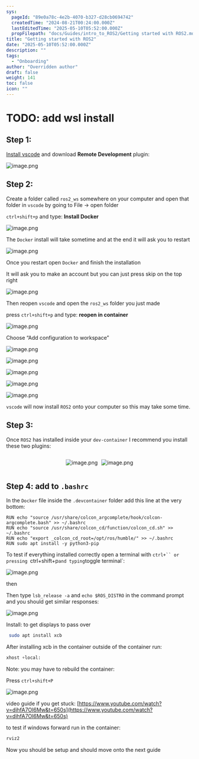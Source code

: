 ```yaml
---
sys:
  pageId: "89e0a78c-4e2b-4070-b327-d28cb0694742"
  createdTime: "2024-08-21T00:24:00.000Z"
  lastEditedTime: "2025-05-10T05:52:00.000Z"
  propFilepath: "docs/Guides/intro_to_ROS2/Getting started with ROS2.md"
title: "Getting started with ROS2"
date: "2025-05-10T05:52:00.000Z"
description: ""
tags:
  - "Onboarding"
author: "Overridden author"
draft: false
weight: 141
toc: false
icon: ""
---
```


# TODO: add wsl install

## Step 1:

[Install vscode](https://code.visualstudio.com/download) and download **Remote Development** plugin:

![image.png](https://prod-files-secure.s3.us-west-2.amazonaws.com/d518164a-d88e-44d1-a4ee-3adb3bd8bce0/efb52993-1881-4a40-b95e-6f020334f022/image.png?X-Amz-Algorithm=AWS4-HMAC-SHA256&X-Amz-Content-Sha256=UNSIGNED-PAYLOAD&X-Amz-Credential=ASIAZI2LB4667BR66X5T%2F20250528%2Fus-west-2%2Fs3%2Faws4_request&X-Amz-Date=20250528T070937Z&X-Amz-Expires=3600&X-Amz-Security-Token=IQoJb3JpZ2luX2VjEKb%2F%2F%2F%2F%2F%2F%2F%2F%2F%2FwEaCXVzLXdlc3QtMiJIMEYCIQDAL6qKiicy1GMRYAaByJWLW43eLR4%2BXaVb%2Fu7plPK86QIhAKveb2Cp1Zm0SGi11UuE%2FURQi7kC%2BATrsujciZFU6sVkKv8DCG8QABoMNjM3NDIzMTgzODA1IgzMQcmnunLsvOUBGIAq3APiyM7o8tc9vlwoeugYcnmbtu46Q6rgOcsSad0O3Xs70SMqoDJUrY%2FvbzT5Y2SLUJKt1YxxEFJd6QVx%2F0b1dZxhxXF8whSbeZ4cYzAHvZk%2FhWm%2FkWahT48pUGD5kZviDjik%2FvuqGcEQZVXxfre43NLyHjitw6doO1WJaAX1UJoPouwzFDqDUax06xgl%2BSSOK55R2AsbBqjDAwxXC6h%2F1fdYB5fQIUKqj05LWSMjwYESoLLrDvfqsZaVaGdOLP3UK4G9heru2YMv8p3mWXXZl8kSKubxsPaN8WD1cUab4wL4v2%2BmE%2FVp7isAfHdCNE24p9KnnFddEcQhA8CdCq6zOndCwt0Kdjk9bsXkl9GZLVvcdOySRgUOo%2BBVZNPsA%2FTxdpfzqDR3Bs5IaA2XjftW3RoicFTUukhPkTDAXx71LHtuZPHzpBaLU9X%2FzAsNHhkNOc0ze8r6MMXg9reK8EPSFrpSRSbVfdLBxrn7NMAVKCCGeHy6C8c%2BRuCwKj69q5lAY63b0QlF%2BDQPVXqFafXKN47hfwHHux5k64MlW3fCKAI1Wi8OyAquIowTGgPXyRszdJuI6L%2BzcQH8tfoedoaK6L61eIUxR9PZGEMtV3rB63s6svY7MuWcSTJj%2FFZQEjC1w9rBBjqkAalRlUalWgCTpVocQ%2F5sXmtI9foKa7klC38o3tlU7aHd%2FKUjbXFjSO33OZanSe9yR9bxinZ3ezgwUWrXhxyDtfq2nkttj6%2BkKHTZ9rR84pqgW256rCOKzl%2FDMbru6YUwtiGBrwVS7d%2BOJFRCVLx9iOB%2B3Iqpbg1R6AViAM8P9pi464qWVLH8Cef%2BMcME5BllMfgaYycwv31vsJ0kE%2FRpw4bPFnKL&X-Amz-Signature=3aaf81cfc5043c721091ed546b48d83345c7d1d3158256a06439badff8048f1f&X-Amz-SignedHeaders=host&x-id=GetObject)

## Step 2:

Create a folder called `ros2_ws` somewhere on your computer and open that folder in `vscode` by going to File → open folder 

`ctrl+shift+p` and type: **Install Docker**

![image.png](https://prod-files-secure.s3.us-west-2.amazonaws.com/d518164a-d88e-44d1-a4ee-3adb3bd8bce0/2269dc0e-1cd5-47ff-bceb-c04ad9b2eab0/image.png?X-Amz-Algorithm=AWS4-HMAC-SHA256&X-Amz-Content-Sha256=UNSIGNED-PAYLOAD&X-Amz-Credential=ASIAZI2LB4667BR66X5T%2F20250528%2Fus-west-2%2Fs3%2Faws4_request&X-Amz-Date=20250528T070936Z&X-Amz-Expires=3600&X-Amz-Security-Token=IQoJb3JpZ2luX2VjEKb%2F%2F%2F%2F%2F%2F%2F%2F%2F%2FwEaCXVzLXdlc3QtMiJIMEYCIQDAL6qKiicy1GMRYAaByJWLW43eLR4%2BXaVb%2Fu7plPK86QIhAKveb2Cp1Zm0SGi11UuE%2FURQi7kC%2BATrsujciZFU6sVkKv8DCG8QABoMNjM3NDIzMTgzODA1IgzMQcmnunLsvOUBGIAq3APiyM7o8tc9vlwoeugYcnmbtu46Q6rgOcsSad0O3Xs70SMqoDJUrY%2FvbzT5Y2SLUJKt1YxxEFJd6QVx%2F0b1dZxhxXF8whSbeZ4cYzAHvZk%2FhWm%2FkWahT48pUGD5kZviDjik%2FvuqGcEQZVXxfre43NLyHjitw6doO1WJaAX1UJoPouwzFDqDUax06xgl%2BSSOK55R2AsbBqjDAwxXC6h%2F1fdYB5fQIUKqj05LWSMjwYESoLLrDvfqsZaVaGdOLP3UK4G9heru2YMv8p3mWXXZl8kSKubxsPaN8WD1cUab4wL4v2%2BmE%2FVp7isAfHdCNE24p9KnnFddEcQhA8CdCq6zOndCwt0Kdjk9bsXkl9GZLVvcdOySRgUOo%2BBVZNPsA%2FTxdpfzqDR3Bs5IaA2XjftW3RoicFTUukhPkTDAXx71LHtuZPHzpBaLU9X%2FzAsNHhkNOc0ze8r6MMXg9reK8EPSFrpSRSbVfdLBxrn7NMAVKCCGeHy6C8c%2BRuCwKj69q5lAY63b0QlF%2BDQPVXqFafXKN47hfwHHux5k64MlW3fCKAI1Wi8OyAquIowTGgPXyRszdJuI6L%2BzcQH8tfoedoaK6L61eIUxR9PZGEMtV3rB63s6svY7MuWcSTJj%2FFZQEjC1w9rBBjqkAalRlUalWgCTpVocQ%2F5sXmtI9foKa7klC38o3tlU7aHd%2FKUjbXFjSO33OZanSe9yR9bxinZ3ezgwUWrXhxyDtfq2nkttj6%2BkKHTZ9rR84pqgW256rCOKzl%2FDMbru6YUwtiGBrwVS7d%2BOJFRCVLx9iOB%2B3Iqpbg1R6AViAM8P9pi464qWVLH8Cef%2BMcME5BllMfgaYycwv31vsJ0kE%2FRpw4bPFnKL&X-Amz-Signature=d84183504ba1f118c9f2ba57b71399bc6db5d39c567e79ee1c623bd0c047849a&X-Amz-SignedHeaders=host&x-id=GetObject)

The `Docker` install will take sometime and at the end it will ask you to restart

![image.png](https://prod-files-secure.s3.us-west-2.amazonaws.com/d518164a-d88e-44d1-a4ee-3adb3bd8bce0/ed233f78-be33-4b1f-b89c-9c346c0e961e/image.png?X-Amz-Algorithm=AWS4-HMAC-SHA256&X-Amz-Content-Sha256=UNSIGNED-PAYLOAD&X-Amz-Credential=ASIAZI2LB4667BR66X5T%2F20250528%2Fus-west-2%2Fs3%2Faws4_request&X-Amz-Date=20250528T070937Z&X-Amz-Expires=3600&X-Amz-Security-Token=IQoJb3JpZ2luX2VjEKb%2F%2F%2F%2F%2F%2F%2F%2F%2F%2FwEaCXVzLXdlc3QtMiJIMEYCIQDAL6qKiicy1GMRYAaByJWLW43eLR4%2BXaVb%2Fu7plPK86QIhAKveb2Cp1Zm0SGi11UuE%2FURQi7kC%2BATrsujciZFU6sVkKv8DCG8QABoMNjM3NDIzMTgzODA1IgzMQcmnunLsvOUBGIAq3APiyM7o8tc9vlwoeugYcnmbtu46Q6rgOcsSad0O3Xs70SMqoDJUrY%2FvbzT5Y2SLUJKt1YxxEFJd6QVx%2F0b1dZxhxXF8whSbeZ4cYzAHvZk%2FhWm%2FkWahT48pUGD5kZviDjik%2FvuqGcEQZVXxfre43NLyHjitw6doO1WJaAX1UJoPouwzFDqDUax06xgl%2BSSOK55R2AsbBqjDAwxXC6h%2F1fdYB5fQIUKqj05LWSMjwYESoLLrDvfqsZaVaGdOLP3UK4G9heru2YMv8p3mWXXZl8kSKubxsPaN8WD1cUab4wL4v2%2BmE%2FVp7isAfHdCNE24p9KnnFddEcQhA8CdCq6zOndCwt0Kdjk9bsXkl9GZLVvcdOySRgUOo%2BBVZNPsA%2FTxdpfzqDR3Bs5IaA2XjftW3RoicFTUukhPkTDAXx71LHtuZPHzpBaLU9X%2FzAsNHhkNOc0ze8r6MMXg9reK8EPSFrpSRSbVfdLBxrn7NMAVKCCGeHy6C8c%2BRuCwKj69q5lAY63b0QlF%2BDQPVXqFafXKN47hfwHHux5k64MlW3fCKAI1Wi8OyAquIowTGgPXyRszdJuI6L%2BzcQH8tfoedoaK6L61eIUxR9PZGEMtV3rB63s6svY7MuWcSTJj%2FFZQEjC1w9rBBjqkAalRlUalWgCTpVocQ%2F5sXmtI9foKa7klC38o3tlU7aHd%2FKUjbXFjSO33OZanSe9yR9bxinZ3ezgwUWrXhxyDtfq2nkttj6%2BkKHTZ9rR84pqgW256rCOKzl%2FDMbru6YUwtiGBrwVS7d%2BOJFRCVLx9iOB%2B3Iqpbg1R6AViAM8P9pi464qWVLH8Cef%2BMcME5BllMfgaYycwv31vsJ0kE%2FRpw4bPFnKL&X-Amz-Signature=3c6245349a2ead18ecf874ceaaf6d16aa19c4e7ea75b33b179dfc77dec911415&X-Amz-SignedHeaders=host&x-id=GetObject)

Once you restart open `Docker` and finish the installation

It will ask you to make an account but you can just press skip on the top right

![image.png](https://prod-files-secure.s3.us-west-2.amazonaws.com/d518164a-d88e-44d1-a4ee-3adb3bd8bce0/21010ad9-1659-4fd9-9f59-9932a09b2a3d/image.png?X-Amz-Algorithm=AWS4-HMAC-SHA256&X-Amz-Content-Sha256=UNSIGNED-PAYLOAD&X-Amz-Credential=ASIAZI2LB4667BR66X5T%2F20250528%2Fus-west-2%2Fs3%2Faws4_request&X-Amz-Date=20250528T070937Z&X-Amz-Expires=3600&X-Amz-Security-Token=IQoJb3JpZ2luX2VjEKb%2F%2F%2F%2F%2F%2F%2F%2F%2F%2FwEaCXVzLXdlc3QtMiJIMEYCIQDAL6qKiicy1GMRYAaByJWLW43eLR4%2BXaVb%2Fu7plPK86QIhAKveb2Cp1Zm0SGi11UuE%2FURQi7kC%2BATrsujciZFU6sVkKv8DCG8QABoMNjM3NDIzMTgzODA1IgzMQcmnunLsvOUBGIAq3APiyM7o8tc9vlwoeugYcnmbtu46Q6rgOcsSad0O3Xs70SMqoDJUrY%2FvbzT5Y2SLUJKt1YxxEFJd6QVx%2F0b1dZxhxXF8whSbeZ4cYzAHvZk%2FhWm%2FkWahT48pUGD5kZviDjik%2FvuqGcEQZVXxfre43NLyHjitw6doO1WJaAX1UJoPouwzFDqDUax06xgl%2BSSOK55R2AsbBqjDAwxXC6h%2F1fdYB5fQIUKqj05LWSMjwYESoLLrDvfqsZaVaGdOLP3UK4G9heru2YMv8p3mWXXZl8kSKubxsPaN8WD1cUab4wL4v2%2BmE%2FVp7isAfHdCNE24p9KnnFddEcQhA8CdCq6zOndCwt0Kdjk9bsXkl9GZLVvcdOySRgUOo%2BBVZNPsA%2FTxdpfzqDR3Bs5IaA2XjftW3RoicFTUukhPkTDAXx71LHtuZPHzpBaLU9X%2FzAsNHhkNOc0ze8r6MMXg9reK8EPSFrpSRSbVfdLBxrn7NMAVKCCGeHy6C8c%2BRuCwKj69q5lAY63b0QlF%2BDQPVXqFafXKN47hfwHHux5k64MlW3fCKAI1Wi8OyAquIowTGgPXyRszdJuI6L%2BzcQH8tfoedoaK6L61eIUxR9PZGEMtV3rB63s6svY7MuWcSTJj%2FFZQEjC1w9rBBjqkAalRlUalWgCTpVocQ%2F5sXmtI9foKa7klC38o3tlU7aHd%2FKUjbXFjSO33OZanSe9yR9bxinZ3ezgwUWrXhxyDtfq2nkttj6%2BkKHTZ9rR84pqgW256rCOKzl%2FDMbru6YUwtiGBrwVS7d%2BOJFRCVLx9iOB%2B3Iqpbg1R6AViAM8P9pi464qWVLH8Cef%2BMcME5BllMfgaYycwv31vsJ0kE%2FRpw4bPFnKL&X-Amz-Signature=f631c3ed9e9fc3e0eb31c0806f9e49190b8a7008724a7503d711da9e7366dadf&X-Amz-SignedHeaders=host&x-id=GetObject)

Then reopen `vscode` and open the `ros2_ws` folder you just made

press `ctrl+shift+p` and type: **reopen in container**

![image.png](https://prod-files-secure.s3.us-west-2.amazonaws.com/d518164a-d88e-44d1-a4ee-3adb3bd8bce0/4e93b8c2-41ad-488c-8095-c74205196118/image.png?X-Amz-Algorithm=AWS4-HMAC-SHA256&X-Amz-Content-Sha256=UNSIGNED-PAYLOAD&X-Amz-Credential=ASIAZI2LB4667BR66X5T%2F20250528%2Fus-west-2%2Fs3%2Faws4_request&X-Amz-Date=20250528T070937Z&X-Amz-Expires=3600&X-Amz-Security-Token=IQoJb3JpZ2luX2VjEKb%2F%2F%2F%2F%2F%2F%2F%2F%2F%2FwEaCXVzLXdlc3QtMiJIMEYCIQDAL6qKiicy1GMRYAaByJWLW43eLR4%2BXaVb%2Fu7plPK86QIhAKveb2Cp1Zm0SGi11UuE%2FURQi7kC%2BATrsujciZFU6sVkKv8DCG8QABoMNjM3NDIzMTgzODA1IgzMQcmnunLsvOUBGIAq3APiyM7o8tc9vlwoeugYcnmbtu46Q6rgOcsSad0O3Xs70SMqoDJUrY%2FvbzT5Y2SLUJKt1YxxEFJd6QVx%2F0b1dZxhxXF8whSbeZ4cYzAHvZk%2FhWm%2FkWahT48pUGD5kZviDjik%2FvuqGcEQZVXxfre43NLyHjitw6doO1WJaAX1UJoPouwzFDqDUax06xgl%2BSSOK55R2AsbBqjDAwxXC6h%2F1fdYB5fQIUKqj05LWSMjwYESoLLrDvfqsZaVaGdOLP3UK4G9heru2YMv8p3mWXXZl8kSKubxsPaN8WD1cUab4wL4v2%2BmE%2FVp7isAfHdCNE24p9KnnFddEcQhA8CdCq6zOndCwt0Kdjk9bsXkl9GZLVvcdOySRgUOo%2BBVZNPsA%2FTxdpfzqDR3Bs5IaA2XjftW3RoicFTUukhPkTDAXx71LHtuZPHzpBaLU9X%2FzAsNHhkNOc0ze8r6MMXg9reK8EPSFrpSRSbVfdLBxrn7NMAVKCCGeHy6C8c%2BRuCwKj69q5lAY63b0QlF%2BDQPVXqFafXKN47hfwHHux5k64MlW3fCKAI1Wi8OyAquIowTGgPXyRszdJuI6L%2BzcQH8tfoedoaK6L61eIUxR9PZGEMtV3rB63s6svY7MuWcSTJj%2FFZQEjC1w9rBBjqkAalRlUalWgCTpVocQ%2F5sXmtI9foKa7klC38o3tlU7aHd%2FKUjbXFjSO33OZanSe9yR9bxinZ3ezgwUWrXhxyDtfq2nkttj6%2BkKHTZ9rR84pqgW256rCOKzl%2FDMbru6YUwtiGBrwVS7d%2BOJFRCVLx9iOB%2B3Iqpbg1R6AViAM8P9pi464qWVLH8Cef%2BMcME5BllMfgaYycwv31vsJ0kE%2FRpw4bPFnKL&X-Amz-Signature=0ab60b3589afaf85e44c1a8734c3c8a9d37c1f0a7ec1d55ceb613b080f616ad1&X-Amz-SignedHeaders=host&x-id=GetObject)

Choose “Add configuration to workspace”

![image.png](https://prod-files-secure.s3.us-west-2.amazonaws.com/d518164a-d88e-44d1-a4ee-3adb3bd8bce0/9560b282-5060-4989-ba37-97e7b2c22476/image.png?X-Amz-Algorithm=AWS4-HMAC-SHA256&X-Amz-Content-Sha256=UNSIGNED-PAYLOAD&X-Amz-Credential=ASIAZI2LB4667BR66X5T%2F20250528%2Fus-west-2%2Fs3%2Faws4_request&X-Amz-Date=20250528T070937Z&X-Amz-Expires=3600&X-Amz-Security-Token=IQoJb3JpZ2luX2VjEKb%2F%2F%2F%2F%2F%2F%2F%2F%2F%2FwEaCXVzLXdlc3QtMiJIMEYCIQDAL6qKiicy1GMRYAaByJWLW43eLR4%2BXaVb%2Fu7plPK86QIhAKveb2Cp1Zm0SGi11UuE%2FURQi7kC%2BATrsujciZFU6sVkKv8DCG8QABoMNjM3NDIzMTgzODA1IgzMQcmnunLsvOUBGIAq3APiyM7o8tc9vlwoeugYcnmbtu46Q6rgOcsSad0O3Xs70SMqoDJUrY%2FvbzT5Y2SLUJKt1YxxEFJd6QVx%2F0b1dZxhxXF8whSbeZ4cYzAHvZk%2FhWm%2FkWahT48pUGD5kZviDjik%2FvuqGcEQZVXxfre43NLyHjitw6doO1WJaAX1UJoPouwzFDqDUax06xgl%2BSSOK55R2AsbBqjDAwxXC6h%2F1fdYB5fQIUKqj05LWSMjwYESoLLrDvfqsZaVaGdOLP3UK4G9heru2YMv8p3mWXXZl8kSKubxsPaN8WD1cUab4wL4v2%2BmE%2FVp7isAfHdCNE24p9KnnFddEcQhA8CdCq6zOndCwt0Kdjk9bsXkl9GZLVvcdOySRgUOo%2BBVZNPsA%2FTxdpfzqDR3Bs5IaA2XjftW3RoicFTUukhPkTDAXx71LHtuZPHzpBaLU9X%2FzAsNHhkNOc0ze8r6MMXg9reK8EPSFrpSRSbVfdLBxrn7NMAVKCCGeHy6C8c%2BRuCwKj69q5lAY63b0QlF%2BDQPVXqFafXKN47hfwHHux5k64MlW3fCKAI1Wi8OyAquIowTGgPXyRszdJuI6L%2BzcQH8tfoedoaK6L61eIUxR9PZGEMtV3rB63s6svY7MuWcSTJj%2FFZQEjC1w9rBBjqkAalRlUalWgCTpVocQ%2F5sXmtI9foKa7klC38o3tlU7aHd%2FKUjbXFjSO33OZanSe9yR9bxinZ3ezgwUWrXhxyDtfq2nkttj6%2BkKHTZ9rR84pqgW256rCOKzl%2FDMbru6YUwtiGBrwVS7d%2BOJFRCVLx9iOB%2B3Iqpbg1R6AViAM8P9pi464qWVLH8Cef%2BMcME5BllMfgaYycwv31vsJ0kE%2FRpw4bPFnKL&X-Amz-Signature=f346868ea69e3a89972f74aab173a9f5dc12a770d42f9e4db098533924ced069&X-Amz-SignedHeaders=host&x-id=GetObject)

![image.png](https://prod-files-secure.s3.us-west-2.amazonaws.com/d518164a-d88e-44d1-a4ee-3adb3bd8bce0/2ee63f81-886b-48e8-a553-dc6e5eac99e4/image.png?X-Amz-Algorithm=AWS4-HMAC-SHA256&X-Amz-Content-Sha256=UNSIGNED-PAYLOAD&X-Amz-Credential=ASIAZI2LB4667BR66X5T%2F20250528%2Fus-west-2%2Fs3%2Faws4_request&X-Amz-Date=20250528T070937Z&X-Amz-Expires=3600&X-Amz-Security-Token=IQoJb3JpZ2luX2VjEKb%2F%2F%2F%2F%2F%2F%2F%2F%2F%2FwEaCXVzLXdlc3QtMiJIMEYCIQDAL6qKiicy1GMRYAaByJWLW43eLR4%2BXaVb%2Fu7plPK86QIhAKveb2Cp1Zm0SGi11UuE%2FURQi7kC%2BATrsujciZFU6sVkKv8DCG8QABoMNjM3NDIzMTgzODA1IgzMQcmnunLsvOUBGIAq3APiyM7o8tc9vlwoeugYcnmbtu46Q6rgOcsSad0O3Xs70SMqoDJUrY%2FvbzT5Y2SLUJKt1YxxEFJd6QVx%2F0b1dZxhxXF8whSbeZ4cYzAHvZk%2FhWm%2FkWahT48pUGD5kZviDjik%2FvuqGcEQZVXxfre43NLyHjitw6doO1WJaAX1UJoPouwzFDqDUax06xgl%2BSSOK55R2AsbBqjDAwxXC6h%2F1fdYB5fQIUKqj05LWSMjwYESoLLrDvfqsZaVaGdOLP3UK4G9heru2YMv8p3mWXXZl8kSKubxsPaN8WD1cUab4wL4v2%2BmE%2FVp7isAfHdCNE24p9KnnFddEcQhA8CdCq6zOndCwt0Kdjk9bsXkl9GZLVvcdOySRgUOo%2BBVZNPsA%2FTxdpfzqDR3Bs5IaA2XjftW3RoicFTUukhPkTDAXx71LHtuZPHzpBaLU9X%2FzAsNHhkNOc0ze8r6MMXg9reK8EPSFrpSRSbVfdLBxrn7NMAVKCCGeHy6C8c%2BRuCwKj69q5lAY63b0QlF%2BDQPVXqFafXKN47hfwHHux5k64MlW3fCKAI1Wi8OyAquIowTGgPXyRszdJuI6L%2BzcQH8tfoedoaK6L61eIUxR9PZGEMtV3rB63s6svY7MuWcSTJj%2FFZQEjC1w9rBBjqkAalRlUalWgCTpVocQ%2F5sXmtI9foKa7klC38o3tlU7aHd%2FKUjbXFjSO33OZanSe9yR9bxinZ3ezgwUWrXhxyDtfq2nkttj6%2BkKHTZ9rR84pqgW256rCOKzl%2FDMbru6YUwtiGBrwVS7d%2BOJFRCVLx9iOB%2B3Iqpbg1R6AViAM8P9pi464qWVLH8Cef%2BMcME5BllMfgaYycwv31vsJ0kE%2FRpw4bPFnKL&X-Amz-Signature=fe265034386a7a4876b4cc2d8612c96e836f9ef6dfef25ae910aad013f262ed8&X-Amz-SignedHeaders=host&x-id=GetObject)

![image.png](https://prod-files-secure.s3.us-west-2.amazonaws.com/d518164a-d88e-44d1-a4ee-3adb3bd8bce0/ae1580b2-b048-407e-aed9-b584224a7a04/image.png?X-Amz-Algorithm=AWS4-HMAC-SHA256&X-Amz-Content-Sha256=UNSIGNED-PAYLOAD&X-Amz-Credential=ASIAZI2LB4667BR66X5T%2F20250528%2Fus-west-2%2Fs3%2Faws4_request&X-Amz-Date=20250528T070936Z&X-Amz-Expires=3600&X-Amz-Security-Token=IQoJb3JpZ2luX2VjEKb%2F%2F%2F%2F%2F%2F%2F%2F%2F%2FwEaCXVzLXdlc3QtMiJIMEYCIQDAL6qKiicy1GMRYAaByJWLW43eLR4%2BXaVb%2Fu7plPK86QIhAKveb2Cp1Zm0SGi11UuE%2FURQi7kC%2BATrsujciZFU6sVkKv8DCG8QABoMNjM3NDIzMTgzODA1IgzMQcmnunLsvOUBGIAq3APiyM7o8tc9vlwoeugYcnmbtu46Q6rgOcsSad0O3Xs70SMqoDJUrY%2FvbzT5Y2SLUJKt1YxxEFJd6QVx%2F0b1dZxhxXF8whSbeZ4cYzAHvZk%2FhWm%2FkWahT48pUGD5kZviDjik%2FvuqGcEQZVXxfre43NLyHjitw6doO1WJaAX1UJoPouwzFDqDUax06xgl%2BSSOK55R2AsbBqjDAwxXC6h%2F1fdYB5fQIUKqj05LWSMjwYESoLLrDvfqsZaVaGdOLP3UK4G9heru2YMv8p3mWXXZl8kSKubxsPaN8WD1cUab4wL4v2%2BmE%2FVp7isAfHdCNE24p9KnnFddEcQhA8CdCq6zOndCwt0Kdjk9bsXkl9GZLVvcdOySRgUOo%2BBVZNPsA%2FTxdpfzqDR3Bs5IaA2XjftW3RoicFTUukhPkTDAXx71LHtuZPHzpBaLU9X%2FzAsNHhkNOc0ze8r6MMXg9reK8EPSFrpSRSbVfdLBxrn7NMAVKCCGeHy6C8c%2BRuCwKj69q5lAY63b0QlF%2BDQPVXqFafXKN47hfwHHux5k64MlW3fCKAI1Wi8OyAquIowTGgPXyRszdJuI6L%2BzcQH8tfoedoaK6L61eIUxR9PZGEMtV3rB63s6svY7MuWcSTJj%2FFZQEjC1w9rBBjqkAalRlUalWgCTpVocQ%2F5sXmtI9foKa7klC38o3tlU7aHd%2FKUjbXFjSO33OZanSe9yR9bxinZ3ezgwUWrXhxyDtfq2nkttj6%2BkKHTZ9rR84pqgW256rCOKzl%2FDMbru6YUwtiGBrwVS7d%2BOJFRCVLx9iOB%2B3Iqpbg1R6AViAM8P9pi464qWVLH8Cef%2BMcME5BllMfgaYycwv31vsJ0kE%2FRpw4bPFnKL&X-Amz-Signature=388c9563fcc51ba61d2bccb410ea3ba2dec0d22c36bb7e3dbea2a3926127aa37&X-Amz-SignedHeaders=host&x-id=GetObject)

![image.png](https://prod-files-secure.s3.us-west-2.amazonaws.com/d518164a-d88e-44d1-a4ee-3adb3bd8bce0/53255b28-f75e-430f-b9e3-c0ac8577e42b/image.png?X-Amz-Algorithm=AWS4-HMAC-SHA256&X-Amz-Content-Sha256=UNSIGNED-PAYLOAD&X-Amz-Credential=ASIAZI2LB4667BR66X5T%2F20250528%2Fus-west-2%2Fs3%2Faws4_request&X-Amz-Date=20250528T070937Z&X-Amz-Expires=3600&X-Amz-Security-Token=IQoJb3JpZ2luX2VjEKb%2F%2F%2F%2F%2F%2F%2F%2F%2F%2FwEaCXVzLXdlc3QtMiJIMEYCIQDAL6qKiicy1GMRYAaByJWLW43eLR4%2BXaVb%2Fu7plPK86QIhAKveb2Cp1Zm0SGi11UuE%2FURQi7kC%2BATrsujciZFU6sVkKv8DCG8QABoMNjM3NDIzMTgzODA1IgzMQcmnunLsvOUBGIAq3APiyM7o8tc9vlwoeugYcnmbtu46Q6rgOcsSad0O3Xs70SMqoDJUrY%2FvbzT5Y2SLUJKt1YxxEFJd6QVx%2F0b1dZxhxXF8whSbeZ4cYzAHvZk%2FhWm%2FkWahT48pUGD5kZviDjik%2FvuqGcEQZVXxfre43NLyHjitw6doO1WJaAX1UJoPouwzFDqDUax06xgl%2BSSOK55R2AsbBqjDAwxXC6h%2F1fdYB5fQIUKqj05LWSMjwYESoLLrDvfqsZaVaGdOLP3UK4G9heru2YMv8p3mWXXZl8kSKubxsPaN8WD1cUab4wL4v2%2BmE%2FVp7isAfHdCNE24p9KnnFddEcQhA8CdCq6zOndCwt0Kdjk9bsXkl9GZLVvcdOySRgUOo%2BBVZNPsA%2FTxdpfzqDR3Bs5IaA2XjftW3RoicFTUukhPkTDAXx71LHtuZPHzpBaLU9X%2FzAsNHhkNOc0ze8r6MMXg9reK8EPSFrpSRSbVfdLBxrn7NMAVKCCGeHy6C8c%2BRuCwKj69q5lAY63b0QlF%2BDQPVXqFafXKN47hfwHHux5k64MlW3fCKAI1Wi8OyAquIowTGgPXyRszdJuI6L%2BzcQH8tfoedoaK6L61eIUxR9PZGEMtV3rB63s6svY7MuWcSTJj%2FFZQEjC1w9rBBjqkAalRlUalWgCTpVocQ%2F5sXmtI9foKa7klC38o3tlU7aHd%2FKUjbXFjSO33OZanSe9yR9bxinZ3ezgwUWrXhxyDtfq2nkttj6%2BkKHTZ9rR84pqgW256rCOKzl%2FDMbru6YUwtiGBrwVS7d%2BOJFRCVLx9iOB%2B3Iqpbg1R6AViAM8P9pi464qWVLH8Cef%2BMcME5BllMfgaYycwv31vsJ0kE%2FRpw4bPFnKL&X-Amz-Signature=439aff3176342d49ffb36145374bc86342a6779231f5da2f5c23d75590ec761c&X-Amz-SignedHeaders=host&x-id=GetObject)

![image.png](https://prod-files-secure.s3.us-west-2.amazonaws.com/d518164a-d88e-44d1-a4ee-3adb3bd8bce0/7c562767-5af9-4ffb-97d1-327bcdf4ee00/image.png?X-Amz-Algorithm=AWS4-HMAC-SHA256&X-Amz-Content-Sha256=UNSIGNED-PAYLOAD&X-Amz-Credential=ASIAZI2LB4667BR66X5T%2F20250528%2Fus-west-2%2Fs3%2Faws4_request&X-Amz-Date=20250528T070937Z&X-Amz-Expires=3600&X-Amz-Security-Token=IQoJb3JpZ2luX2VjEKb%2F%2F%2F%2F%2F%2F%2F%2F%2F%2FwEaCXVzLXdlc3QtMiJIMEYCIQDAL6qKiicy1GMRYAaByJWLW43eLR4%2BXaVb%2Fu7plPK86QIhAKveb2Cp1Zm0SGi11UuE%2FURQi7kC%2BATrsujciZFU6sVkKv8DCG8QABoMNjM3NDIzMTgzODA1IgzMQcmnunLsvOUBGIAq3APiyM7o8tc9vlwoeugYcnmbtu46Q6rgOcsSad0O3Xs70SMqoDJUrY%2FvbzT5Y2SLUJKt1YxxEFJd6QVx%2F0b1dZxhxXF8whSbeZ4cYzAHvZk%2FhWm%2FkWahT48pUGD5kZviDjik%2FvuqGcEQZVXxfre43NLyHjitw6doO1WJaAX1UJoPouwzFDqDUax06xgl%2BSSOK55R2AsbBqjDAwxXC6h%2F1fdYB5fQIUKqj05LWSMjwYESoLLrDvfqsZaVaGdOLP3UK4G9heru2YMv8p3mWXXZl8kSKubxsPaN8WD1cUab4wL4v2%2BmE%2FVp7isAfHdCNE24p9KnnFddEcQhA8CdCq6zOndCwt0Kdjk9bsXkl9GZLVvcdOySRgUOo%2BBVZNPsA%2FTxdpfzqDR3Bs5IaA2XjftW3RoicFTUukhPkTDAXx71LHtuZPHzpBaLU9X%2FzAsNHhkNOc0ze8r6MMXg9reK8EPSFrpSRSbVfdLBxrn7NMAVKCCGeHy6C8c%2BRuCwKj69q5lAY63b0QlF%2BDQPVXqFafXKN47hfwHHux5k64MlW3fCKAI1Wi8OyAquIowTGgPXyRszdJuI6L%2BzcQH8tfoedoaK6L61eIUxR9PZGEMtV3rB63s6svY7MuWcSTJj%2FFZQEjC1w9rBBjqkAalRlUalWgCTpVocQ%2F5sXmtI9foKa7klC38o3tlU7aHd%2FKUjbXFjSO33OZanSe9yR9bxinZ3ezgwUWrXhxyDtfq2nkttj6%2BkKHTZ9rR84pqgW256rCOKzl%2FDMbru6YUwtiGBrwVS7d%2BOJFRCVLx9iOB%2B3Iqpbg1R6AViAM8P9pi464qWVLH8Cef%2BMcME5BllMfgaYycwv31vsJ0kE%2FRpw4bPFnKL&X-Amz-Signature=08a7f63003422e8fb82e075609afec3b5684c17ba01368ac05b45d725540bdf5&X-Amz-SignedHeaders=host&x-id=GetObject)

`vscode` will now install `ROS2` onto your computer so this may take some time.

## Step 3:

Once `ROS2` has installed inside your `dev-container` I recommend you install these two plugins:

<div style="display: flex;flex-direction: row; column-gap:10px; max-width: 630px;justify-content: center;">
<div>

![image.png](https://prod-files-secure.s3.us-west-2.amazonaws.com/d518164a-d88e-44d1-a4ee-3adb3bd8bce0/3fc3d550-5a54-4ba1-ba6b-faa01cdb7369/image.png?X-Amz-Algorithm=AWS4-HMAC-SHA256&X-Amz-Content-Sha256=UNSIGNED-PAYLOAD&X-Amz-Credential=ASIAZI2LB466Z6N3LHPJ%2F20250528%2Fus-west-2%2Fs3%2Faws4_request&X-Amz-Date=20250528T070940Z&X-Amz-Expires=3600&X-Amz-Security-Token=IQoJb3JpZ2luX2VjEKb%2F%2F%2F%2F%2F%2F%2F%2F%2F%2FwEaCXVzLXdlc3QtMiJGMEQCIG%2F4IwUV4P40mwMCztkBVkPeyPfuQU4IeyYWLQ1SU0MzAiBAMq%2B5WuHp5CXkDbh8hckJdhCuOQYAmeCv6Kb1tijxLSr%2FAwhvEAAaDDYzNzQyMzE4MzgwNSIMUV8mm3Pn3%2BtGSLtbKtwDIA1snEDpeCotmwY%2Fvf9XpKR48SA4YIP49BUyTeOJYrxkGp2zpcc5C%2B9xDPrMLOmGtWJuK16fD5VmR2Gx8nUr3gZaGiq7LQEkxQH4IEWNYrAPiWnMewP%2FvoL44hxjqKGE8IePT11FhkURTqFPf4eaqnUt2D7B7rnt0gLvdl1y%2B7twjFSHEU2SUv1fYwdZemBX6PmoSgn%2BIh%2FyAMEDMO8n5%2Bk1DQgNlqTReruacmzTKpwbfNm72fddLjwfw1hMKhI3dJp9PxK4tjxqZWJHJ40zvOobliUKP%2FX4ow77Vp%2FbDMLD3SpajZhfQr6saTP7zCE4ru8HOV%2BWAkmoYhtckxMsteM9wS2dmtaKxfWtgkDMp7oIxF7mqK5nEci5SivEGfevtiIgsDxC7HeeLOQ%2FhJzyzuQ1dIlLJJ%2F4b7xC7DFD1sRcxCLySMALUD0DCNvOCpQHH%2BzFQIdwela3c2f3qP98AJtls09HkGsLqTU7NDmE8x%2BBgDATsO5oMBtVDOgY1Nwjg10jZVcPY%2F1Lvaic5eHvzh%2F7MlLJp%2BUL2lPiywSjEmgfkZxXMankkS5d9FbBw18Z0%2FjToqK5X%2BJ54QoMUK1EFkjm1QzSBMvb7kKx7mB9Qa%2FpMmB6TrIRnIlRIEcwtMPawQY6pgGXj98r1NDiWq8ZgQUhpeUh%2FgrbGvHzI2EMpA%2BUFtnGTZE%2BqovaX0DH16SNbYM5efZu%2BB9NBvBngpYJbJIbkM%2FLtvAXEV2%2F5rWo4neTi7zUc06bcxwfMD3T9xXzNjtt%2BaMo4p6rQVHrnewayNarNLuVRgK9PxU4krhwyH0K7b2KS7eJgpIH%2FkPM3I%2B%2FsiE8GDhUvIz1aDVH97av5xFj2sAWp4l6DP5R&X-Amz-Signature=11fec22d635bbfcd3eb941c7c59602a169b5dd69181533b5ad20585689fb29d0&X-Amz-SignedHeaders=host&x-id=GetObject)

</div>
<div>

![image.png](https://prod-files-secure.s3.us-west-2.amazonaws.com/d518164a-d88e-44d1-a4ee-3adb3bd8bce0/d994cc66-13c2-4093-a5a3-f84cf4601a82/image.png?X-Amz-Algorithm=AWS4-HMAC-SHA256&X-Amz-Content-Sha256=UNSIGNED-PAYLOAD&X-Amz-Credential=ASIAZI2LB466S5ZW6Q4X%2F20250528%2Fus-west-2%2Fs3%2Faws4_request&X-Amz-Date=20250528T070941Z&X-Amz-Expires=3600&X-Amz-Security-Token=IQoJb3JpZ2luX2VjEKb%2F%2F%2F%2F%2F%2F%2F%2F%2F%2FwEaCXVzLXdlc3QtMiJIMEYCIQDDoW0VA1jjYC0lf%2F7zI0bL4d0amVWRKY8P0g8wCYkCTgIhAN1Hts39ITjY%2BS2lMsZthE991I188QWJWpgDMt9XuyfpKv8DCG8QABoMNjM3NDIzMTgzODA1IgyqMe0GeoCEpQHsp84q3AP0q374gxhdpLOSXgplrp50Sn2A94KyCObG%2F5xuyi%2Bs45ReuSJr1gXzRv01jCFIjhB1oCUPWySQejPVxOfsRzfkboJ%2FaMRmcMAJUCCJ5DStrnDteMogwmnpVpLyKvWyoKiH5vWW%2FU8APOnlXoXmJKTPN37s5f5ggr3X7yTeQMnzMIw37yWB05e2nLpW3XAPlpgjo01tJhqmEiT%2BNPq%2FW%2FrY4xWouKjHjlxXhd1K9hviQT5HoqYa5VjQlEM9jLR5ugj45UOifFzkwJSt%2FEQaSKWDkH%2B2WIc8Ld8vV%2FBpIt8d70nZIgRmcDGftl3hiUj%2B3XQlr01p5YUFxIdeWRyIR76GcZaOzh44ZujiUcAElaaA6sRR%2BpJ9uefx5nNR9srjjQZDCq0%2F%2BMWxC9QKhvYyH%2BzFPbHFFPETk31K0tkNC1KjeW8Z%2BCh%2FGk%2FChRson87C70FLCSRx92Z6nlcZvuqJISdbfN6YcjkaUmX3wyhm1fLbulJPSF8pcf606%2FEFuRVjdob1zdk%2F0wwzx2QBsEK7nfm%2BqSyiKjnXLE%2FojHjD%2FMP%2F4WrfC1ByuvVVIf4xG1HDfxXUWiwu5Ou37eS2b9w0rHogBNHwrNybuxA%2B875T3bvAfyvKFt1Lrdbb%2FKuxCTC9w9rBBjqkAR77hiB0djWmKLbCRjV6yZN2qm9VCBACTer66bN1NJ36DEQ%2BNjsuJiH0F3KtdMj0NQP5OS%2BXcWxPkwBfxa82SWZSM%2FwO5GukTPdQyFFlkSVEQ1gInbAVCUsLNDQLhnW4NgBBxTXFkEWXcRZPzIsEWiJpcxgokUnGERg1qAUS%2Fqjqj5b9KVZACthRzWitJ2%2Br0A6LJcwr9O1I4fBkYFUbOM%2FKC3p4&X-Amz-Signature=95399032b48f7380946246e5d0c899f814e7dcf40feb4dca7138d02e3921b075&X-Amz-SignedHeaders=host&x-id=GetObject)

</div>
</div>

## Step 4: add to `.bashrc`

In the `Docker` file inside the `.devcontainer` folder add this line at the very bottom: 

```docker
RUN echo "source /usr/share/colcon_argcomplete/hook/colcon-argcomplete.bash" >> ~/.bashrc
RUN echo "source /usr/share/colcon_cd/function/colcon_cd.sh" >> ~/.bashrc
RUN echo "export _colcon_cd_root=/opt/ros/humble/" >> ~/.bashrc
RUN sudo apt install -y python3-pip 
```

To test if everything installed correctly open a terminal with `ctrl+`` or pressing `ctrl+shift+p` and typing `toggle terminal`:

![image.png](https://prod-files-secure.s3.us-west-2.amazonaws.com/d518164a-d88e-44d1-a4ee-3adb3bd8bce0/6a4943d8-b04e-4c02-9a58-775f3384d1a5/image.png?X-Amz-Algorithm=AWS4-HMAC-SHA256&X-Amz-Content-Sha256=UNSIGNED-PAYLOAD&X-Amz-Credential=ASIAZI2LB4667BR66X5T%2F20250528%2Fus-west-2%2Fs3%2Faws4_request&X-Amz-Date=20250528T070937Z&X-Amz-Expires=3600&X-Amz-Security-Token=IQoJb3JpZ2luX2VjEKb%2F%2F%2F%2F%2F%2F%2F%2F%2F%2FwEaCXVzLXdlc3QtMiJIMEYCIQDAL6qKiicy1GMRYAaByJWLW43eLR4%2BXaVb%2Fu7plPK86QIhAKveb2Cp1Zm0SGi11UuE%2FURQi7kC%2BATrsujciZFU6sVkKv8DCG8QABoMNjM3NDIzMTgzODA1IgzMQcmnunLsvOUBGIAq3APiyM7o8tc9vlwoeugYcnmbtu46Q6rgOcsSad0O3Xs70SMqoDJUrY%2FvbzT5Y2SLUJKt1YxxEFJd6QVx%2F0b1dZxhxXF8whSbeZ4cYzAHvZk%2FhWm%2FkWahT48pUGD5kZviDjik%2FvuqGcEQZVXxfre43NLyHjitw6doO1WJaAX1UJoPouwzFDqDUax06xgl%2BSSOK55R2AsbBqjDAwxXC6h%2F1fdYB5fQIUKqj05LWSMjwYESoLLrDvfqsZaVaGdOLP3UK4G9heru2YMv8p3mWXXZl8kSKubxsPaN8WD1cUab4wL4v2%2BmE%2FVp7isAfHdCNE24p9KnnFddEcQhA8CdCq6zOndCwt0Kdjk9bsXkl9GZLVvcdOySRgUOo%2BBVZNPsA%2FTxdpfzqDR3Bs5IaA2XjftW3RoicFTUukhPkTDAXx71LHtuZPHzpBaLU9X%2FzAsNHhkNOc0ze8r6MMXg9reK8EPSFrpSRSbVfdLBxrn7NMAVKCCGeHy6C8c%2BRuCwKj69q5lAY63b0QlF%2BDQPVXqFafXKN47hfwHHux5k64MlW3fCKAI1Wi8OyAquIowTGgPXyRszdJuI6L%2BzcQH8tfoedoaK6L61eIUxR9PZGEMtV3rB63s6svY7MuWcSTJj%2FFZQEjC1w9rBBjqkAalRlUalWgCTpVocQ%2F5sXmtI9foKa7klC38o3tlU7aHd%2FKUjbXFjSO33OZanSe9yR9bxinZ3ezgwUWrXhxyDtfq2nkttj6%2BkKHTZ9rR84pqgW256rCOKzl%2FDMbru6YUwtiGBrwVS7d%2BOJFRCVLx9iOB%2B3Iqpbg1R6AViAM8P9pi464qWVLH8Cef%2BMcME5BllMfgaYycwv31vsJ0kE%2FRpw4bPFnKL&X-Amz-Signature=ad20683a3bb29b3e90b7f0c737e3d457e461d7b430b76e377dbc551aba5e537b&X-Amz-SignedHeaders=host&x-id=GetObject)

then 

Then type `lsb_release -a` and `echo $ROS_DISTRO` in the command prompt and you should get similar responses:

![image.png](https://prod-files-secure.s3.us-west-2.amazonaws.com/d518164a-d88e-44d1-a4ee-3adb3bd8bce0/3e635dec-a805-4e85-8b9e-d000e5b71a4e/image.png?X-Amz-Algorithm=AWS4-HMAC-SHA256&X-Amz-Content-Sha256=UNSIGNED-PAYLOAD&X-Amz-Credential=ASIAZI2LB4667BR66X5T%2F20250528%2Fus-west-2%2Fs3%2Faws4_request&X-Amz-Date=20250528T070937Z&X-Amz-Expires=3600&X-Amz-Security-Token=IQoJb3JpZ2luX2VjEKb%2F%2F%2F%2F%2F%2F%2F%2F%2F%2FwEaCXVzLXdlc3QtMiJIMEYCIQDAL6qKiicy1GMRYAaByJWLW43eLR4%2BXaVb%2Fu7plPK86QIhAKveb2Cp1Zm0SGi11UuE%2FURQi7kC%2BATrsujciZFU6sVkKv8DCG8QABoMNjM3NDIzMTgzODA1IgzMQcmnunLsvOUBGIAq3APiyM7o8tc9vlwoeugYcnmbtu46Q6rgOcsSad0O3Xs70SMqoDJUrY%2FvbzT5Y2SLUJKt1YxxEFJd6QVx%2F0b1dZxhxXF8whSbeZ4cYzAHvZk%2FhWm%2FkWahT48pUGD5kZviDjik%2FvuqGcEQZVXxfre43NLyHjitw6doO1WJaAX1UJoPouwzFDqDUax06xgl%2BSSOK55R2AsbBqjDAwxXC6h%2F1fdYB5fQIUKqj05LWSMjwYESoLLrDvfqsZaVaGdOLP3UK4G9heru2YMv8p3mWXXZl8kSKubxsPaN8WD1cUab4wL4v2%2BmE%2FVp7isAfHdCNE24p9KnnFddEcQhA8CdCq6zOndCwt0Kdjk9bsXkl9GZLVvcdOySRgUOo%2BBVZNPsA%2FTxdpfzqDR3Bs5IaA2XjftW3RoicFTUukhPkTDAXx71LHtuZPHzpBaLU9X%2FzAsNHhkNOc0ze8r6MMXg9reK8EPSFrpSRSbVfdLBxrn7NMAVKCCGeHy6C8c%2BRuCwKj69q5lAY63b0QlF%2BDQPVXqFafXKN47hfwHHux5k64MlW3fCKAI1Wi8OyAquIowTGgPXyRszdJuI6L%2BzcQH8tfoedoaK6L61eIUxR9PZGEMtV3rB63s6svY7MuWcSTJj%2FFZQEjC1w9rBBjqkAalRlUalWgCTpVocQ%2F5sXmtI9foKa7klC38o3tlU7aHd%2FKUjbXFjSO33OZanSe9yR9bxinZ3ezgwUWrXhxyDtfq2nkttj6%2BkKHTZ9rR84pqgW256rCOKzl%2FDMbru6YUwtiGBrwVS7d%2BOJFRCVLx9iOB%2B3Iqpbg1R6AViAM8P9pi464qWVLH8Cef%2BMcME5BllMfgaYycwv31vsJ0kE%2FRpw4bPFnKL&X-Amz-Signature=b112a0a558ee270e700a2dfea330c1e956c5b51ae3e4c453638896a6015f14df&X-Amz-SignedHeaders=host&x-id=GetObject)

Install:  to get displays to pass over

```bash
 sudo apt install xcb
```

After installing xcb in the container outside of the container run:

```python
xhost +local:
```

Note: you may have to rebuild the container:

Press `ctrl+shift+P`

![image.png](https://prod-files-secure.s3.us-west-2.amazonaws.com/d518164a-d88e-44d1-a4ee-3adb3bd8bce0/6c2be660-2618-4c38-9c26-53554f7a0b7b/image.png?X-Amz-Algorithm=AWS4-HMAC-SHA256&X-Amz-Content-Sha256=UNSIGNED-PAYLOAD&X-Amz-Credential=ASIAZI2LB4667BR66X5T%2F20250528%2Fus-west-2%2Fs3%2Faws4_request&X-Amz-Date=20250528T070937Z&X-Amz-Expires=3600&X-Amz-Security-Token=IQoJb3JpZ2luX2VjEKb%2F%2F%2F%2F%2F%2F%2F%2F%2F%2FwEaCXVzLXdlc3QtMiJIMEYCIQDAL6qKiicy1GMRYAaByJWLW43eLR4%2BXaVb%2Fu7plPK86QIhAKveb2Cp1Zm0SGi11UuE%2FURQi7kC%2BATrsujciZFU6sVkKv8DCG8QABoMNjM3NDIzMTgzODA1IgzMQcmnunLsvOUBGIAq3APiyM7o8tc9vlwoeugYcnmbtu46Q6rgOcsSad0O3Xs70SMqoDJUrY%2FvbzT5Y2SLUJKt1YxxEFJd6QVx%2F0b1dZxhxXF8whSbeZ4cYzAHvZk%2FhWm%2FkWahT48pUGD5kZviDjik%2FvuqGcEQZVXxfre43NLyHjitw6doO1WJaAX1UJoPouwzFDqDUax06xgl%2BSSOK55R2AsbBqjDAwxXC6h%2F1fdYB5fQIUKqj05LWSMjwYESoLLrDvfqsZaVaGdOLP3UK4G9heru2YMv8p3mWXXZl8kSKubxsPaN8WD1cUab4wL4v2%2BmE%2FVp7isAfHdCNE24p9KnnFddEcQhA8CdCq6zOndCwt0Kdjk9bsXkl9GZLVvcdOySRgUOo%2BBVZNPsA%2FTxdpfzqDR3Bs5IaA2XjftW3RoicFTUukhPkTDAXx71LHtuZPHzpBaLU9X%2FzAsNHhkNOc0ze8r6MMXg9reK8EPSFrpSRSbVfdLBxrn7NMAVKCCGeHy6C8c%2BRuCwKj69q5lAY63b0QlF%2BDQPVXqFafXKN47hfwHHux5k64MlW3fCKAI1Wi8OyAquIowTGgPXyRszdJuI6L%2BzcQH8tfoedoaK6L61eIUxR9PZGEMtV3rB63s6svY7MuWcSTJj%2FFZQEjC1w9rBBjqkAalRlUalWgCTpVocQ%2F5sXmtI9foKa7klC38o3tlU7aHd%2FKUjbXFjSO33OZanSe9yR9bxinZ3ezgwUWrXhxyDtfq2nkttj6%2BkKHTZ9rR84pqgW256rCOKzl%2FDMbru6YUwtiGBrwVS7d%2BOJFRCVLx9iOB%2B3Iqpbg1R6AViAM8P9pi464qWVLH8Cef%2BMcME5BllMfgaYycwv31vsJ0kE%2FRpw4bPFnKL&X-Amz-Signature=a5a2eb72440dc47baa63dd9e65228abfa042c6b85e9f1a311bacf4c9f4e26f83&X-Amz-SignedHeaders=host&x-id=GetObject)

video guide if you get stuck: [https://www.youtube.com/watch?v=dihfA7Ol6Mw&t=650s](https://www.youtube.com/watch?v=dihfA7Ol6Mw&t=650s)

to test if windows forward run in the container:

```bash
rviz2
```

Now you should be setup and should move onto the next guide 
